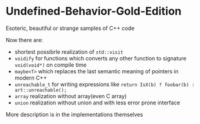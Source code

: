 # Undefined-Behavior-Gold-Edition
Esoteric, beautiful or strange samples of C++ code

Now there are:

* shortest possibrle realization of `std::visit`
* `voidify` for functions which converts any other function to signature `void(void*)` on compile time
* `maybe<T>` which replaces the last semantic meaning of pointers in modern C++
* `unreachable_t` for writing expressions like `return IsX(b) ? foobar(b) : art::unreachable();`
* `array` realization without array(even C array)
* `union` realization without union and with less error prone interface

More description is in the implementations themselves
